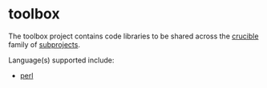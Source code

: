 # toolbox
The toolbox project contains code libraries to be shared across the [crucible](https://github.com/perftool-incubator/crucible) family of [subprojects](https://github.com/perftool-incubator).

Language(s) supported include:

- [perl](perl/)
